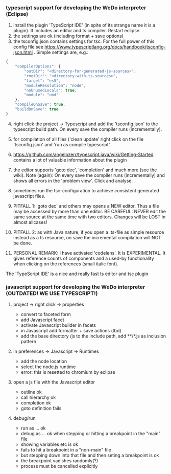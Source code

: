 ### typescript support for developing the WeDo interpreter (Eclipse)

1. install the plugin 'TypeScript IDE' (in spite of its strange name it is a plugin). It includes an editor and ts compiler. Restart eclipse.
2. the settings are ok (including format + save options)
3. the tsconfig.json contains settings for tsc. For the full power of this config file see https://www.typescriptlang.org/docs/handbook/tsconfig-json.html .
Simple settings are, e.g.:
```javascript
{
    "compilerOptions": {
        "outDir": "<directory-for-generated-js-sources>",
        "rootDir": "<directory-with-ts-sources>",
        "target": "es5",
        "moduleResolution": "node",
        "noUnusedLocals": true,
        "module": "umd"
    },
    "compileOnSave": true,
    "buildOnSave": true
}
```
4. right click the project -> Typescript and add the 'tsconfig.json' to the typescript build path. On every save the compiler runs (incrementally).
5. for compilation of all files ('clean update' right click on the file 'tsconfig.json' and 'run as compile typescript'.
6. https://github.com/angelozerr/typescript.java/wiki/Getting-Started contains a lot of valuable information about the plugin

7. the editor supports 'goto dec', 'completion' and much more (see the wiki). Note (again): On every save the compiler runs (incrementally) and shows all errors
   in the 'problem view'. Click and analyse.
8. sometimes run the tsc-configuration to achieve consistent generated javascript files.

9. PITFALL 1: 'goto dec' and others may opens a NEW editor. Thus a file may be accessed by more than one editor.
   BE CAREFUL: NEVER edit the same source at the same time with two editors. Changes will be LOST in almost allcases!
10. PITFALL 2: as with Java nature, if you open a .ts-file as simple resource instead as a ts resource, on save the incremental compilation will NOT be done.
10. PERSONAL REMARK: I have activated 'codelens'. It is EXPERIMENTAL. It gives reference counts of components and a used-by functionality when clicking on the
    references (small italic font).
   
The 'TypeScript IDE' is a nice and really fast ts editor and tsc plugin

### javascript support  for developing the WeDo interpreter (OUTDATED! WE USE TYPESCRIPT!)

1. project -> right click -> properties
    * convert to faceted form
    * add Javascript facet
    * activate Javascript builder in facets
    * in Javascript add formatter + save actions (tbd)
    * add the base directory /js to the include path, add **/*.js as inclusion pattern
    
2. in preferences -> Javascript -> Runtimes
    * add the node location
    * select the node.js runtime
    * error: this is resetted to chromium by eclipse

3. open a js file with the Javascript editor
    * outline ok
    * call hierarchy ok
    * completion ok
    * goto definition fails

4. debug/run
    * run as ... ok
    * debug as ... ok when stepping or hitting a breakpoint in the "main" file
    * showing variables etc is ok
    * fails to hit a breakpoint in a "non-main" file
    * but stepping down into that file and then seting a breakpoint is ok
    * the breakpoint vanishes randomly(?)
    * process must be cancelled explicitly
